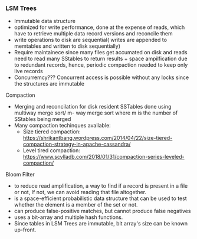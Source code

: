 ### LSM Trees ###
  - Immutable data structure
  - optimized for write performance, done at the expense of reads, which have to retrieve multiple data record versions and reconcile them
  - write operations to disk are sequential( writes are appended to memtables and written to disk sequentially)
  - Require maintainece since many files get accumated on disk and reads need to read many SStables to return results + space ampilfication due to redundant records, hence, periodic compaction needed to keep only live records
  - Concurremcy??? Concurrent access is possible without any locks since the structures are immutable

Compaction
  - Merging and reconcilation for disk resident SSTables done using multiway merge sort/ m- way merge sort where m is the number of SStables being merged
  - Many compaction techinques available:
     - Size tiered compaction: https://shrikantbang.wordpress.com/2014/04/22/size-tiered-compaction-strategy-in-apache-cassandra/
     - Level tired compaction: https://www.scylladb.com/2018/01/31/compaction-series-leveled-compaction/

Bloom Filter
  - to reduce read amplification, a way to find if a record is present in a file or not, If not, we can avoid reading that file altogether.
  - is a space-efficient probabilistic data structure that can be used to test whether the element is a member of the set or not.
  - can produce false-positive matches, but cannot produce false negatives 
  - uses a bit-array and multiple hash functions.
  - Since tables in LSM Trees are immutable, bit array's size can be known up-front.
